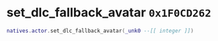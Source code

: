 # set_dlc_fallback_avatar `0x1F0CD262`

```lua
natives.actor.set_dlc_fallback_avatar(_unk0 --[[ integer ]])
```